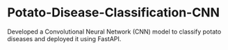 # Potato-Disease-Classification-CNN
Developed a Convolutional Neural Network (CNN) model to classify potato diseases and deployed it using FastAPI.
